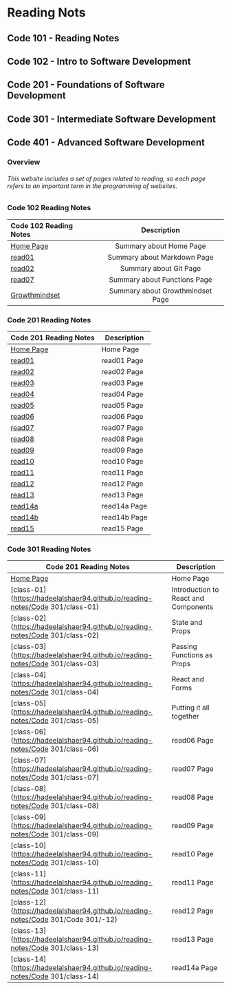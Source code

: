 # Reading Nots

## Code 101 - Reading Notes

## Code 102 - Intro to Software Development

## Code 201 - Foundations of Software Development

## Code 301 - Intermediate Software Development

## Code 401 - Advanced Software Development


### Overview 
###### This website includes a set of pages related to reading, so each page refers to an important term in the programming of websites.




### Code 102 Reading Notes


| Code 102 Reading Notes                                                         | Description                      | 
| :---                                                                           |    :----:                        |
| [Home Page](https://hadeelalshaee94.github.io/reading-notes/README)            | Summary about Home Page          | 
| [read01](https://hadeelalshaee94.github.io/reading-notes/read01)               | Summary about Markdown Page      | 
| [read02](https://hadeelalshaee94.github.io/reading-notes/read02)               | Summary about Git Page           | 
| [read07](https://hadeelalshaee94.github.io/reading-notes/read7)                | Summary about Functions Page     |
| [Growthmindset](https://hadeelalshaee94.github.io/reading-notes/Growthmindset) | Summary about Growthmindset Page | 






### Code 201 Reading Notes

| Code 201 Reading Notes                                                                      | Description |
| -----------                                                                                 | ----------- |
| [Home Page](https://hadeelalshaer94.github.io/Code-201-Reading-Notes/README)                | Home Page         |
| [read01](https://hadeelalshaer94.github.io/Code-201-Reading-Notes/read01)                   | read01 Page       |
| [read02](https://hadeelalshaer94.github.io/Code-201-Reading-Notes/read02)                   | read02 Page       |
| [read03](https://hadeelalshaer94.github.io/Code-201-Reading-Notes/read03)                   | read03 Page       |
| [read04](https://hadeelalshaer94.github.io/Code-201-Reading-Notes/read04)                   | read04 Page       |
| [read05](https://hadeelalshaer94.github.io/Code-201-Reading-Notes/read05)                   | read05 Page       |
| [read06](https://hadeelalshaer94.github.io/Code-201-Reading-Notes/read06)                   | read06 Page       |
| [read07](https://hadeelalshaer94.github.io/Code-201-Reading-Notes/read07)                   | read07 Page       |
| [read08](https://hadeelalshaer94.github.io/Code-201-Reading-Notes/read08)                   | read08 Page       |
| [read09](https://hadeelalshaer94.github.io/Code-201-Reading-Notes/read09)                   | read09 Page       |
| [read10](https://hadeelalshaer94.github.io/Code-201-Reading-Notes/read10)                   | read10 Page       |
| [read11](https://hadeelalshaer94.github.io/Code-201-Reading-Notes/read11)                   | read11 Page       |
| [read12](https://hadeelalshaer94.github.io/Code-201-Reading-Notes/read12)                   | read12 Page       |
| [read13](https://hadeelalshaer94.github.io/Code-201-Reading-Notes/read13)                   | read13 Page       |
| [read14a](https://hadeelalshaer94.github.io/Code-201-Reading-Notes/read14a)                 | read14a Page      |
| [read14b](https://hadeelalshaer94.github.io/Code-201-Reading-Notes/read14b)                 | read14b Page      |
| [read15](https://hadeelalshaer94.github.io/Code-201-Reading-Notes/read15)                   | read15 Page       |




### Code 301 Reading Notes

| Code 201 Reading Notes                                                                      | Description |
| -----------                                                                                 | ----------- |
| [Home Page](https://hadeelalshaer94.github.io/reading-notes/README)                | Home Page         |
| [class-01](https://hadeelalshaer94.github.io/reading-notes/Code 301/class-01)                   | Introduction to React and Components      |
| [class-02](https://hadeelalshaer94.github.io/reading-notes/Code 301/class-02)                   | State and Props       |
| [class-03](https://hadeelalshaer94.github.io/reading-notes/Code 301/class-03)                   | Passing Functions as Props       |
| [class-04](https://hadeelalshaer94.github.io/reading-notes/Code 301/class-04)                   | React and Forms       |
| [class-05](https://hadeelalshaer94.github.io/reading-notes/Code 301/class-05)                   | Putting it all together       |
| [class-06](https://hadeelalshaer94.github.io/reading-notes/Code 301/class-06)                   | read06 Page       |
| [class-07](https://hadeelalshaer94.github.io/reading-notes/Code 301/class-07)                   | read07 Page       |
| [class-08](https://hadeelalshaer94.github.io/reading-notes/Code 301/class-08)                   | read08 Page       |
| [class-09](https://hadeelalshaer94.github.io/reading-notes/Code 301/class-09)                   | read09 Page       |
| [class-10](https://hadeelalshaer94.github.io/reading-notes/Code 301/class-10)                   | read10 Page       |
| [class-11](https://hadeelalshaer94.github.io/reading-notes/Code 301/class-11)                   | read11 Page       |
| [class-12](https://hadeelalshaer94.github.io/reading-notes/Code 301/Code 301/-12)                   | read12 Page       |
| [class-13](https://hadeelalshaer94.github.io/reading-notes/Code 301/class-13)                   | read13 Page       |
| [class-14](https://hadeelalshaer94.github.io/reading-notes/Code 301/class-14)                 | read14a Page      |

